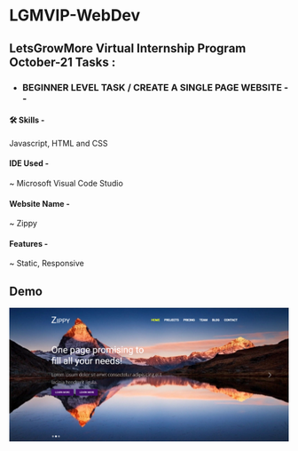 # LGMVIP-WebDev
## LetsGrowMore Virtual Internship Program October-21 Tasks :

- ### BEGINNER LEVEL TASK / CREATE A SINGLE PAGE WEBSITE --
 
#### 🛠 Skills -
Javascript, HTML and CSS
 
#### IDE Used -
~ Microsoft Visual Code Studio

#### Website Name - 
~ Zippy

#### Features - 
~ Static, Responsive
## Demo

![alt text](https://github.com/coder1706/LGMVIP-WebDev/blob/master/Task-1/Img/Screenshot%20(79).png?raw=true)

